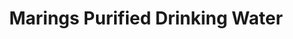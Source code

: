 ---
title: "Marings Purified Drinking Water"
url: /dolores/marings-purified-drinking-water/
shop: Wasser
---
